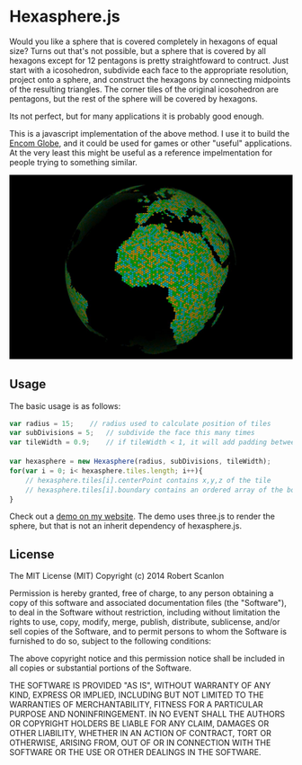 Hexasphere.js
=============
Would you like a sphere that is covered completely in hexagons of equal size?  Turns out that's not possible, but a sphere that is covered by all hexagons except for 12 pentagons is pretty straightfoward to contruct.  Just start with a icosohedron, subdivide each face to the appropriate resolution, project onto a sphere, and construct the hexagons by connecting midpoints of the resulting triangles.  The corner tiles of the original icosohedron are pentagons, but the rest of the sphere will be covered by hexagons.

Its not perfect, but for many applications it is probably good enough.

This is a javascript implementation of the above method.  I use it to build the [Encom Globe](http://github.com/arscan/encom-globe), and it could be used for games or other "useful" applications. At the very least this might be useful as a reference impelmentation for people trying to something similar.

![Screenshot](screenshot.jpg)

Usage
---------

The basic usage is as follows: 

```javascript
var radius = 15;	// radius used to calculate position of tiles
var subDivisions = 5;   // subdivide the face this many times
var tileWidth = 0.9;    // if tileWidth < 1, it will add padding between tiles

var hexasphere = new Hexasphere(radius, subDivisions, tileWidth);
for(var i = 0; i< hexasphere.tiles.length; i++){
	// hexasphere.tiles[i].centerPoint contains x,y,z of the tile
	// hexasphere.tiles[i].boundary contains an ordered array of the boundary points
}
```

Check out a [demo on my website](http://www.robscanlon.com/hexasphere).  The demo uses three.js to render the sphere, but that is not an inherit dependency of hexasphere.js.

License
--------

The MIT License (MIT) Copyright (c) 2014 Robert Scanlon

Permission is hereby granted, free of charge, to any person obtaining a copy of this software and associated documentation files (the "Software"), to deal in the Software without restriction, including without limitation the rights to use, copy, modify, merge, publish, distribute, sublicense, and/or sell copies of the Software, and to permit persons to whom the Software is furnished to do so, subject to the following conditions:

The above copyright notice and this permission notice shall be included in all copies or substantial portions of the Software.

THE SOFTWARE IS PROVIDED "AS IS", WITHOUT WARRANTY OF ANY KIND, EXPRESS OR IMPLIED, INCLUDING BUT NOT LIMITED TO THE WARRANTIES OF MERCHANTABILITY, FITNESS FOR A PARTICULAR PURPOSE AND NONINFRINGEMENT. IN NO EVENT SHALL THE AUTHORS OR COPYRIGHT HOLDERS BE LIABLE FOR ANY CLAIM, DAMAGES OR OTHER LIABILITY, WHETHER IN AN ACTION OF CONTRACT, TORT OR OTHERWISE, ARISING FROM, OUT OF OR IN CONNECTION WITH THE SOFTWARE OR THE USE OR OTHER DEALINGS IN THE SOFTWARE.
